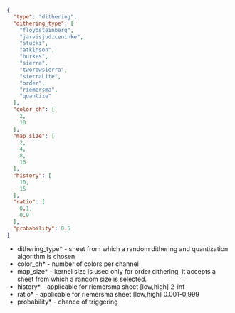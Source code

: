 ```json 
{
  "type": "dithering",
  "dithering_type": [
    "floydsteinberg",
    "jarvisjudiceninke",
    "stucki",
    "atkinson",
    "burkes",
    "sierra",
    "tworowsierra",
    "sierraLite",
    "order",
    "riemersma",
    "quantize"
  ],
  "color_ch": [
    2,
    10
  ],
  "map_size": [
    2,
    4,
    8,
    16
  ],
  "history": [
    10,
    15
  ],
  "ratio": [
    0.1,
    0.9
  ],
  "probability": 0.5
}

```
- dithering_type* - sheet from which a random dithering and quantization algorithm is chosen 
- color_ch* - number of colors per channel
- map_size* - kernel size is used only for order dithering, it accepts a sheet from which a random size is selected.
- history* - applicable for riemersma sheet [low,high] 2-inf
- ratio* - applicable for riemersma sheet [low,high] 0.001-0.999
- probability* - chance of triggering